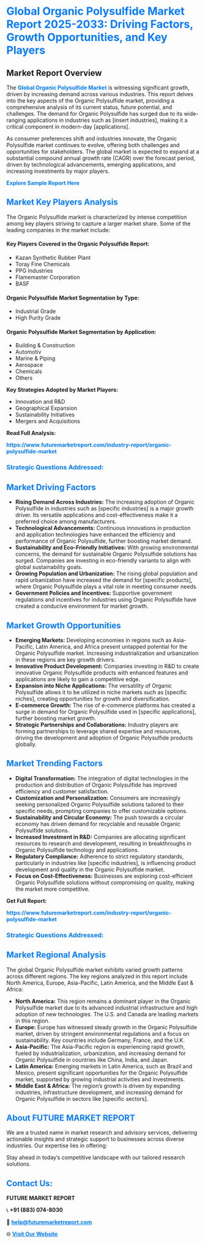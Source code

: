 <h1 style="color: #007BFF;">Global Organic Polysulfide Market Report 2025-2033: Driving Factors, Growth Opportunities, and Key Players</h1>

<section id="overview">
<h2>Market Report Overview</h2>
<p>The <a href="https://www.futuremarketreport.com/industry-report/organic-polysulfide-market" style="color: #007BFF; text-decoration: none;"><strong>Global Organic Polysulfide Market</strong></a> is witnessing significant growth, driven by increasing demand across various industries. This report delves into the key aspects of the Organic Polysulfide market, providing a comprehensive analysis of its current status, future potential, and challenges. The demand for Organic Polysulfide has surged due to its wide-ranging applications in industries such as [insert industries], making it a critical component in modern-day [applications].</p>
<p>As consumer preferences shift and industries innovate, the Organic Polysulfide market continues to evolve, offering both challenges and opportunities for stakeholders. The global market is expected to expand at a substantial compound annual growth rate (CAGR) over the forecast period, driven by technological advancements, emerging applications, and increasing investments by major players.</p>
</section>

<section id="overview">
<p><a href="https://www.futuremarketreport.com/request-sample/reportId=42048" style="color: #007BFF; text-decoration: none;"><strong>Explore Sample Report Here</strong></a></p>
</section>

<section id="key-players">
<h2 style="color: #007BFF;">Market Key Players Analysis</h2>
<p>The Organic Polysulfide market is characterized by intense competition among key players striving to capture a larger market share. Some of the leading companies in the market include:</p>
<h4>Key Players Covered in the Organic Polysulfide Report:</h4>
<ul><li>Kazan Synthetic Rubber Plant</li><li>Toray Fine Chemicals</li><li>PPG Industries</li><li>Flamemaster Corporation</li><li>BASF</li></ul>
<h4>Organic Polysulfide Market Segmentation by Type:</h4>
<ul><li>Industrial Grade</li><li>High Purity Grade</li></ul>

<h4>Organic Polysulfide Market Segmentation by Application:</h4>
<ul><li>Building &amp; Construction</li><li>Automotiv</li><li>Marine &amp; Piping</li><li>Aerospace</li><li>Chemicals</li><li>Others</li></ul>
<p><strong>Key Strategies Adopted by Market Players:</strong></p>
<ul>
<li>Innovation and R&D</li>
<li>Geographical Expansion</li>
<li>Sustainability Initiatives</li>
<li>Mergers and Acquisitions</li>
</ul>
</section>

<section>
<p><strong>Read Full Analysis: </strong></p><a href="https://www.futuremarketreport.com/industry-report/organic-polysulfide-market" style="color: #007BFF; text-decoration: none;"><strong>https://www.futuremarketreport.com/industry-report/organic-polysulfide-market</strong></a>
<h3 style="color: #007BFF;">Strategic Questions Addressed:</h3>
</section>

<section id="driving-factors">
<h2 style="color: #007BFF;">Market Driving Factors</h2>
<ul>
<li><strong>Rising Demand Across Industries:</strong> The increasing adoption of Organic Polysulfide in industries such as [specific industries] is a major growth driver. Its versatile applications and cost-effectiveness make it a preferred choice among manufacturers.</li>
<li><strong>Technological Advancements:</strong> Continuous innovations in production and application technologies have enhanced the efficiency and performance of Organic Polysulfide, further boosting market demand.</li>
<li><strong>Sustainability and Eco-Friendly Initiatives:</strong> With growing environmental concerns, the demand for sustainable Organic Polysulfide solutions has surged. Companies are investing in eco-friendly variants to align with global sustainability goals.</li>
<li><strong>Growing Population and Urbanization:</strong> The rising global population and rapid urbanization have increased the demand for [specific products], where Organic Polysulfide plays a vital role in meeting consumer needs.</li>
<li><strong>Government Policies and Incentives:</strong> Supportive government regulations and incentives for industries using Organic Polysulfide have created a conducive environment for market growth.</li>
</ul>
</section>

<section id="growth-opportunities">
<h2 style="color: #007BFF;">Market Growth Opportunities</h2>
<ul>
<li><strong>Emerging Markets:</strong> Developing economies in regions such as Asia-Pacific, Latin America, and Africa present untapped potential for the Organic Polysulfide market. Increasing industrialization and urbanization in these regions are key growth drivers.</li>
<li><strong>Innovative Product Development:</strong> Companies investing in R&D to create innovative Organic Polysulfide products with enhanced features and applications are likely to gain a competitive edge.</li>
<li><strong>Expansion into Niche Applications:</strong> The versatility of Organic Polysulfide allows it to be utilized in niche markets such as [specific niches], creating opportunities for growth and diversification.</li>
<li><strong>E-commerce Growth:</strong> The rise of e-commerce platforms has created a surge in demand for Organic Polysulfide used in [specific applications], further boosting market growth.</li>
<li><strong>Strategic Partnerships and Collaborations:</strong> Industry players are forming partnerships to leverage shared expertise and resources, driving the development and adoption of Organic Polysulfide products globally.</li>
</ul>
</section>

<section id="trending-factors">
<h2 style="color: #007BFF;">Market Trending Factors</h2>
<ul>
<li><strong>Digital Transformation:</strong> The integration of digital technologies in the production and distribution of Organic Polysulfide has improved efficiency and customer satisfaction.</li>
<li><strong>Customization and Personalization:</strong> Consumers are increasingly seeking personalized Organic Polysulfide solutions tailored to their specific needs, prompting companies to offer customizable options.</li>
<li><strong>Sustainability and Circular Economy:</strong> The push towards a circular economy has driven demand for recyclable and reusable Organic Polysulfide solutions.</li>
<li><strong>Increased Investment in R&D:</strong> Companies are allocating significant resources to research and development, resulting in breakthroughs in Organic Polysulfide technology and applications.</li>
<li><strong>Regulatory Compliance:</strong> Adherence to strict regulatory standards, particularly in industries like [specific industries], is influencing product development and quality in the Organic Polysulfide market.</li>
<li><strong>Focus on Cost-Effectiveness:</strong> Businesses are exploring cost-efficient Organic Polysulfide solutions without compromising on quality, making the market more competitive.</li>
</ul>
</section>

<section>
<p><strong>Get Full Report: </strong></p><a href="https://www.futuremarketreport.com/industry-report/organic-polysulfide-market" style="color: #007BFF; text-decoration: none;"><strong>https://www.futuremarketreport.com/industry-report/organic-polysulfide-market</strong></a>
<h3 style="color: #007BFF;">Strategic Questions Addressed:</h3>
</section>


<section id="regional-analysis">
<h2 style="color: #007BFF;">Market Regional Analysis</h2>
<p>The global Organic Polysulfide market exhibits varied growth patterns across different regions. The key regions analyzed in this report include North America, Europe, Asia-Pacific, Latin America, and the Middle East & Africa:</p>
<ul>
<li><strong>North America:</strong> This region remains a dominant player in the Organic Polysulfide market due to its advanced industrial infrastructure and high adoption of new technologies. The U.S. and Canada are leading markets in this region.</li>
<li><strong>Europe:</strong> Europe has witnessed steady growth in the Organic Polysulfide market, driven by stringent environmental regulations and a focus on sustainability. Key countries include Germany, France, and the U.K.</li>
<li><strong>Asia-Pacific:</strong> The Asia-Pacific region is experiencing rapid growth, fueled by industrialization, urbanization, and increasing demand for Organic Polysulfide in countries like China, India, and Japan.</li>
<li><strong>Latin America:</strong> Emerging markets in Latin America, such as Brazil and Mexico, present significant opportunities for the Organic Polysulfide market, supported by growing industrial activities and investments.</li>
<li><strong>Middle East & Africa:</strong> The region’s growth is driven by expanding industries, infrastructure development, and increasing demand for Organic Polysulfide in sectors like [specific sectors].</li>
</ul>
</section>

<footer>
<h2 style="color: #007BFF;">About FUTURE MARKET REPORT</h2>
<p>We are a trusted name in market research and advisory services, delivering actionable insights and strategic support to businesses across diverse industries. Our expertise lies in offering:</p>

<p>Stay ahead in today’s competitive landscape with our tailored research solutions.</p>

<h2 style="color: #007BFF;">Contact Us:</h2>
<p><strong>FUTURE MARKET REPORT</strong></p>
<p>📞 <strong>+91 (883) 074-8030</strong></p>
<p>📧 <strong><a href="mailto:help@futuremarketreport.com" style="color: #007BFF;">help@futuremarketreport.com</a></strong></p>
<p>🌐 <strong><a href="https://www.futuremarketreport.com/" style="color: #007BFF;">Visit Our Website</a></strong></p>
</footer>